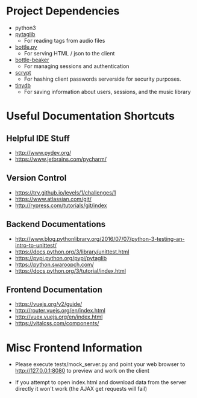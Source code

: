 # Project Dependencies
* python3
* [pytaglib](https://pypi.python.org/pypi/pytaglib)
    * For reading tags from audio files
* [bottle.py](http://bottlepy.org/docs/dev/)
    * For serving HTML / json to the client 
* [bottle-beaker](https://pypi.python.org/pypi/bottle-beaker/)
    * For managing sessions and authentication
* [scrypt](https://pypi.python.org/pypi/scrypt/)
    * For hashing client passwords serverside for security purposes.
* [tinydb](http://tinydb.readthedocs.io/en/latest/)
    * For saving information about users, sessions, and the music library

# Useful Documentation Shortcuts 

## Helpful IDE Stuff
* http://www.pydev.org/
* https://www.jetbrains.com/pycharm/

## Version Control
* https://try.github.io/levels/1/challenges/1
* https://www.atlassian.com/git/
* http://rypress.com/tutorials/git/index

## Backend Documentations
* http://www.blog.pythonlibrary.org/2016/07/07/python-3-testing-an-intro-to-unittest/
* https://docs.python.org/3/library/unittest.html
* https://pypi.python.org/pypi/pytaglib
* https://python.swaroopch.com/
* https://docs.python.org/3/tutorial/index.html

## Frontend Documentation 
* https://vuejs.org/v2/guide/
* http://router.vuejs.org/en/index.html
* http://vuex.vuejs.org/en/index.html
* https://vitalcss.com/components/

# Misc Frontend Information

* Please execute tests/mock_server.py and point your web browser
to http://127.0.0.1:8080 to preview and work on the client 

* If you attempt to open index.html and download data
from the server directly it won't work (the AJAX get requests
will fail)
